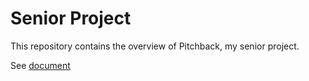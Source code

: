 # Senior Project

This repository contains the overview of Pitchback, my senior project.

See [document](./WijngaardeSidneyThesis.pdf)
